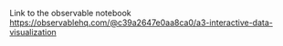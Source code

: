 Link to the observable notebook
https://observablehq.com/@c39a2647e0aa8ca0/a3-interactive-data-visualization

